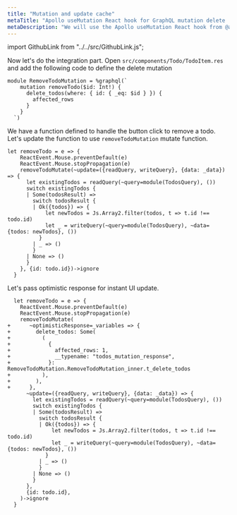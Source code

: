 ```yaml
---
title: "Mutation and update cache"
metaTitle: "Apollo useMutation React hook for GraphQL mutation delete | ReScript React Apollo GraphQL Tutorial"
metaDescription: "We will use the Apollo useMutation React hook from @apollo/client with variables as an example to delete existing data and update cache locally using readQuery and writeQuery."
---
```


import GithubLink from "../../src/GithubLink.js";

Now let's do the integration part. Open `src/components/Todo/TodoItem.res` and add the following code to define the delete mutation

<GithubLink link="https://github.com/hasura/learn-graphql/blob/master/tutorials/frontend/rescript-react-apollo/app-final/src/components/Todo/TodoItem.res" text="src/components/Todo/TodoItem.res" />

```reason
module RemoveTodoMutation = %graphql(`
    mutation removeTodo($id: Int!) {
      delete_todos(where: { id: { _eq: $id } }) {
        affected_rows
      }
    }
  `)
```

We have a function defined to handle the button click to remove a todo. Let's update the function to use `removeTodoMutation` mutate function.

```reason
let removeTodo = e => {
    ReactEvent.Mouse.preventDefault(e)
    ReactEvent.Mouse.stopPropagation(e)
    removeTodoMutate(~update=({readQuery, writeQuery}, {data: _data}) => {
      let existingTodos = readQuery(~query=module(TodosQuery), ())
      switch existingTodos {
      | Some(todosResult) =>
        switch todosResult {
        | Ok({todos}) => {
            let newTodos = Js.Array2.filter(todos, t => t.id !== todo.id)
            let _ = writeQuery(~query=module(TodosQuery), ~data={todos: newTodos}, ())
          }
        | _ => ()
        }
      | None => ()
      }
    }, {id: todo.id})->ignore
  }
```

Let's pass optimistic response for instant UI update.

```reason
  let removeTodo = e => {
    ReactEvent.Mouse.preventDefault(e)
    ReactEvent.Mouse.stopPropagation(e)
    removeTodoMutate(
+      ~optimisticResponse=_variables => {
+        delete_todos: Some(
+          (
+            {
+              affected_rows: 1,
+              __typename: "todos_mutation_response",
+            }: RemoveTodoMutation.RemoveTodoMutation_inner.t_delete_todos
+          ),
+        ),
+      },
      ~update=({readQuery, writeQuery}, {data: _data}) => {
        let existingTodos = readQuery(~query=module(TodosQuery), ())
        switch existingTodos {
        | Some(todosResult) =>
          switch todosResult {
          | Ok({todos}) => {
              let newTodos = Js.Array2.filter(todos, t => t.id !== todo.id)
              let _ = writeQuery(~query=module(TodosQuery), ~data={todos: newTodos}, ())
            }
          | _ => ()
          }
        | None => ()
        }
      },
      {id: todo.id},
    )->ignore
  }
```
